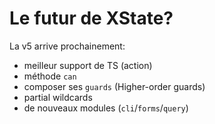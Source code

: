 # Le futur de XState?

La v5 arrive prochainement:

- meilleur support de TS (action)
- méthode `can`
- composer ses `guards` (Higher-order guards)
- partial wildcards
- de nouveaux modules (`cli`/`forms`/`query`)
